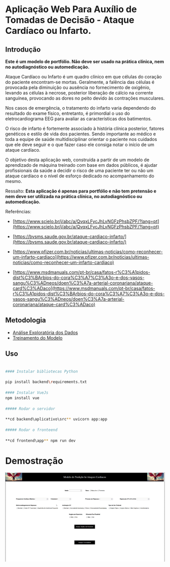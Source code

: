 # Aplicação Web Para Auxílio de Tomadas de Decisão - Ataque Cardíaco ou Infarto.

## Introdução

**Este é um modelo de portfólio. Não deve ser usado na prática clínica, nem no autodiagnóstico ou automedicação.** 

Ataque Cardíaco ou Infarto é um quadro clínico em que células do coração do paciente encontram-se mortas. Geralmente, a falência das células é provocada pela diminuição ou ausência no fornecimento de oxigênio, levando as células à necrose, posterior liberação de cálcio na corrente sanguínea, provocando as dores no peito devido às contrações musculares.

Nos casos de emergência, o tratamento do infarto varia dependendo do resultado do exame físico, entretanto, é primordial o uso do eletrocardiograma EEG para avaliar as características dos batimentos.

O risco de infarto é fortemente associado à história clínica posterior, fatores genéticos e estilo de vida dos pacientes. Sendo importante ao médico e toda a equipe de saúde multidisciplinar orientar o paciente nos cuidados que ele deve seguir e o que fazer caso ele consiga notar o início de um ataque cardíaco.

O objetivo desta aplicação web, construída a partir de um modelo de aprendizado de máquina treinado com base em dados públicos, é ajudar profissionais da saúde a decidir o risco de uma paciente ter ou não um ataque cardíaco e o nível de esforço dedicado no acompanhamento do mesmo.

Ressalto: **Esta aplicação é apenas para portfólio e não tem pretensão e nem deve ser utilizada na prática clínica, no autodiagnóstico ou automedicação.**

Referências: 

- [https://www.scielo.br/j/abc/a/QvqxLFycJhLvNGFzPhsbZPF/?lang=pt](https://www.scielo.br/j/abc/a/QvqxLFycJhLvNGFzPhsbZPF/?lang=pt)

- [https://bvsms.saude.gov.br/ataque-cardiaco-infarto/](https://bvsms.saude.gov.br/ataque-cardiaco-infarto/)

- [https://www.pfizer.com.br/noticias/ultimas-noticias/como-reconhecer-um-infarto-cardiaco](https://www.pfizer.com.br/noticias/ultimas-noticias/como-reconhecer-um-infarto-cardiaco)

- [https://www.msdmanuals.com/pt-br/casa/fatos-r%C3%A1pidos-dist%C3%BArbios-do-cora%C3%A7%C3%A3o-e-dos-vasos-sangu%C3%ADneos/doen%C3%A7a-arterial-coronariana/ataque-card%C3%ADaco](https://www.msdmanuals.com/pt-br/casa/fatos-r%C3%A1pidos-dist%C3%BArbios-do-cora%C3%A7%C3%A3o-e-dos-vasos-sangu%C3%ADneos/doen%C3%A7a-arterial-coronariana/ataque-card%C3%ADaco)

## Metodologia

- [Análise Exploratória dos Dados](backend/ml/eda)
- [Treinamento do Modelo](backend/ml/modelo\notebook/treinamento)

## Uso

```bash

#### Instalar bibliotecas Python

pip install backend\requirements.txt

#### Instalar VueJs
npm install vue

##### Rodar o servidor

**cd backend\aplicativo\src** uvicorn app:app

##### Rodar o fronteend

**cd frontend\app** npm run dev

```

# Demostração

![](modelo.gif)

